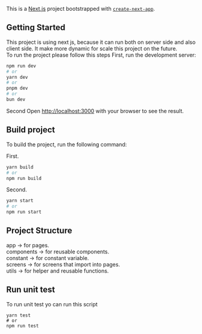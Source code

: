 This is a [Next.js](https://nextjs.org) project bootstrapped with [`create-next-app`](https://nextjs.org/docs/app/api-reference/cli/create-next-app).


## Getting Started
This project is using next js, because it can run both on server side and also client side. It make more dynamic for scale this project on the future.  
To run the project please follow this steps First, run the development server:

```bash
npm run dev
# or
yarn dev
# or
pnpm dev
# or
bun dev
```

Second Open [http://localhost:3000](http://localhost:3000) with your browser to see the result.  

## Build project
To build the project, run the following command:  

First.  

```bash
yarn build
# or
npm run build

```  
Second.  

```bash
yarn start
# or
npm run start
```


## Project Structure
app -> for pages.  
components -> for reusable components.  
constant -> for constant variable.  
screens -> for screens that import into pages.  
utils -> for helper and reusable functions.  

## Run unit test
To run unit test yo can run this script
```
yarn test
# or
npm run test
```


